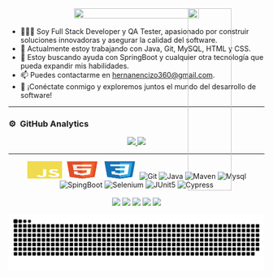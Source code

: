  <div id="header" align="center">
   <img src="https://media.giphy.com/media/v1.Y2lkPTc5MGI3NjExYWN2djlvNmN6ZjBwOGxoY2t3ZzVmdnFmMzlwd3Y2bngzbnNkZDFjMSZlcD12MV9pbnRlcm5hbF9naWZfYnlfaWQmY3Q9cw/zhYSVCirREeIZtONCI/giphy.gif" width="30%" height="30%" style="position:absolute" frameBorder="0" class="giphy-embed" allowFullScreen>
</div>
<div align="center">
 <img width="70%" height="70%" src="https://readme-typing-svg.demolab.com/?lines=¡Hi+👋,+My+name+is+Hernán+Encizo!+;¡I’m+from+Corrientes+-+Argentina!">
</div>

- 🧑🏽‍💻 Soy Full Stack Developer y QA Tester, apasionado por construir soluciones innovadoras y asegurar la calidad del software.
- 🌱 Actualmente estoy trabajando con Java, Git, MySQL, HTML y CSS.
- 🤔 Estoy buscando ayuda con SpringBoot y cualquier otra tecnología que pueda expandir mis habilidades.
- 📫 Puedes contactarme en hernanencizo360@gmail.com.
- 🔭 ¡Conéctate conmigo y exploremos juntos el mundo del desarrollo de software!
<hr>

### ⚙️ &nbsp;GitHub Analytics
<div style="display: inline_block" align="center">
 <p align="center">
 <a href="https://github.com/Hernanencizo360">
 <img height="180em" src="https://github-readme-stats-eight-theta.vercel.app/api?username=Hernanencizo360&show_icons=true&theme=algolia&include_all_commits=true&count_private=true"/>
 <img height="180em" src="https://github-readme-stats-eight-theta.vercel.app/api/top-langs/?username=Hernanencizo360&layout=compact&langs_count=8&theme=algolia"/>
 </a>
 </p>
</div>
 
<hr>
<div style="display: inline_block" align="center">
  <img alt="Js" height="35" width="70" src="https://raw.githubusercontent.com/devicons/devicon/master/icons/javascript/javascript-plain.svg">
  <img alt="HTML" height="35" width="70" src="https://raw.githubusercontent.com/devicons/devicon/master/icons/html5/html5-original.svg">
  <img alt="CSS" height="35" width="70" src="https://raw.githubusercontent.com/devicons/devicon/master/icons/css3/css3-original.svg">
  <img alt="Git" height="35" width="70" src="https://cdn.jsdelivr.net/gh/devicons/devicon/icons/git/git-original.svg">
  <img alt="Java" height="35" width="70" src="https://cdn.jsdelivr.net/gh/devicons/devicon/icons/java/java-original.svg">
  <img alt="Maven" height="35" width="70" src="https://cdn.jsdelivr.net/gh/devicons/devicon@latest/icons/maven/maven-original.svg" />
  <img alt="Mysql" height="35" width="70" src="https://cdn.jsdelivr.net/gh/devicons/devicon/icons/mysql/mysql-original.svg">
  <img alt="SpingBoot" height="35" width="70" src="https://cdn.jsdelivr.net/gh/devicons/devicon@latest/icons/spring/spring-original.svg"/>
  <img alt="Selenium" height="35" width="70" src="https://cdn.jsdelivr.net/gh/devicons/devicon@latest/icons/selenium/selenium-original.svg"/>
  <img alt="JUnit5" height="35" width="70" src="https://cdn.jsdelivr.net/gh/devicons/devicon@latest/icons/junit/junit-original.svg" />
  <img alt="Cypress" height="35" width="70" src="https://cdn.jsdelivr.net/gh/devicons/devicon@latest/icons/cypressio/cypressio-original.svg" />
</div>
<br>
<div style="display: inline_block" align="center" > 
  <a href="https://instagram.com/hernanencizo360" target="_blank"><img src="https://img.shields.io/badge/-Instagram-%23E4405F?style=for-the-badge&logo=instagram&logoColor=white"></a>
 <a href="https://discord.gg/kkMabznv4d" target="_blank"><img src="https://img.shields.io/badge/Discord-7289DA?style=for-the-badge&logo=discord&logoColor=white"></a> 
  <a href ="mailto:hernanencizo360@gmail.com" target="_blank"><img src="https://img.shields.io/badge/-Gmail-%23333?style=for-the-badge&logo=gmail&logoColor=white"></a>
  <a href ="https://t.me/hernanencizo360" target="_blank"><img src="https://img.shields.io/badge/Telegram-2CA5E0?style=for-the-badge&logo=telegram&logoColor=white"></a>
  <a href="https://www.linkedin.com/in/hernán-encizo-b3b355229" target="_blank"><img src="https://img.shields.io/badge/LinkedIn-0077B5?style=for-the-badge&logo=linkedin&logoColor=white"></a>
 
  ![Snake animation](https://raw.githubusercontent.com/Platane/snk/output/github-contribution-grid-snake.svg)
 
</div>
